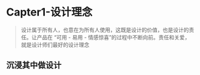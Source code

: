 # Capter1-设计理念

> 设计属于所有人，也意在为所有人使用，这既是设计的价值，也是设计的责任。让产品在 “可用 - 易用 - 情感惊喜”的过程中不断向前。责任和关爱，就是设计师们最好的设计理念

## 沉浸其中做设计
